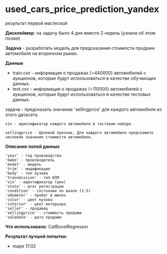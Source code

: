 # used_cars_price_prediction_yandex
результат первой мастеской 

**Дисклеймер**: на задачу было 4 дня вместо 2 недель (узнала об этом позже)

**Задача** - разработать модель для предсказания стоимости продажи автомобиля на вторичном рынке.

**Данные**
* train.csv - информация о продажах (~440000) автомобилей с аукционов, которые будут использоваться в качестве обучающих данных.
* test.csv - информация о продажах (~110000) автомобилей с аукционов, которые будут использоваться в качестве тестовых данных.

задача - предсказать значение 'sellingprice' для каждого автомобиля из этого датасета.

    vin - идентификатор каждого автомобиля в тестовом наборе.

    sellingprice - Целевой признак. Для каждого автомобиля предскажите числовое значение стоимости автомобиля.

**Описание полей данных**

    'year' - год производства
    'make' - производитель
    'model' - модель
    'trim' - модификация
    'body' - тип кузова
    'transmission' - тип КПП
    'vin' - идентификатор (вин)
    'state' - штат регистрации
    'condition' - состояние по шкале (1-5)
    'odometer' - пробег в милях
    'color' - цвет кузова
    'interior' - цвет интерьера
    'seller' - продавец
    'sellingprice' - стоимость продажи
    'saledate' - дата продажи
    
**Что использовала:**
CatBoostRegressor

**Рeзультат лучшей попытки:**
* mape 17.02
